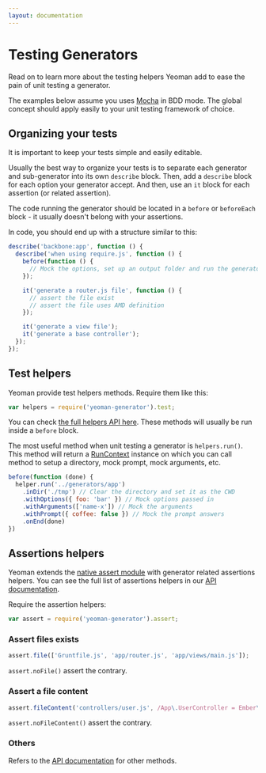 ```yaml
---
layout: documentation
---
```


# Testing Generators

Read on to learn more about the testing helpers Yeoman add to ease the pain of unit testing a generator.

The examples below assume you uses [Mocha](http://visionmedia.github.io/mocha/) in BDD mode. The global concept should apply easily to your unit testing framework of choice.

## Organizing your tests

It is important to keep your tests simple and easily editable.

Usually the best way to organize your tests is to separate each generator and sub-generator into its own `describe` block. Then, add a `describe` block for each option your generator accept. And then, use an `it` block for each assertion (or related assertion).

The code running the generator should be located in a `before` or `beforeEach` block - it usually doesn't belong with your assertions.

In code, you should end up with a structure similar to this:

```js
describe('backbone:app', function () {
  describe('when using require.js', function () {
    before(function () {
      // Mock the options, set up an output folder and run the generator
    });

    it('generate a router.js file', function () {
      // assert the file exist
      // assert the file uses AMD definition
    });

    it('generate a view file');
    it('generate a base controller');
  });
});
```

## Test helpers

Yeoman provide test helpers methods. Require them like this:

```js
var helpers = require('yeoman-generator').test;
```

You can check [the full helpers API here](http://yeoman.github.io/generator/helpers.html). These methods will usually be run inside a `before` block.

The most useful method when unit testing a generator is `helpers.run()`. This method will return a [RunContext](http://yeoman.github.io/generator/RunContext.html) instance on which you can call method to setup a directory, mock prompt, mock arguments, etc.

```js
before(function (done) {
  helper.run('../generators/app')
    .inDir('./tmp') // Clear the directory and set it as the CWD
    .withOptions({ foo: 'bar' }) // Mock options passed in
    .withArguments(['name-x']) // Mock the arguments
    .withPrompt({ coffee: false }) // Mock the prompt answers
    .onEnd(done)
})
```

## Assertions helpers

Yeoman extends the [native assert module](http://nodejs.org/api/assert.html) with generator related assertions helpers. You can see the full list of assertions helpers in our [API documentation](http://yeoman.github.io/generator/assert.html).

Require the assertion helpers:

```js
var assert = require('yeoman-generator').assert;
```

### Assert files exists

```js
assert.file(['Gruntfile.js', 'app/router.js', 'app/views/main.js']);
```

`assert.noFile()` assert the contrary.

### Assert a file content

```js
assert.fileContent('controllers/user.js', /App\.UserController = Ember\.ObjectController\.extend/);
```

`assert.noFileContent()` assert the contrary.

### Others

Refers to the [API documentation](http://yeoman.github.io/generator/helpers.html) for other methods.
